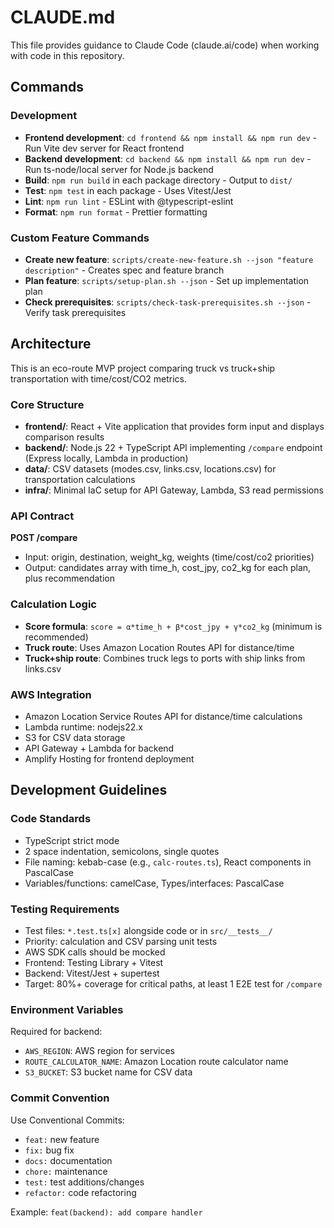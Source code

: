 # CLAUDE.md

This file provides guidance to Claude Code (claude.ai/code) when working with code in this repository.

## Commands

### Development
- **Frontend development**: `cd frontend && npm install && npm run dev` - Run Vite dev server for React frontend
- **Backend development**: `cd backend && npm install && npm run dev` - Run ts-node/local server for Node.js backend
- **Build**: `npm run build` in each package directory - Output to `dist/`
- **Test**: `npm test` in each package - Uses Vitest/Jest
- **Lint**: `npm run lint` - ESLint with @typescript-eslint
- **Format**: `npm run format` - Prettier formatting

### Custom Feature Commands
- **Create new feature**: `scripts/create-new-feature.sh --json "feature description"` - Creates spec and feature branch
- **Plan feature**: `scripts/setup-plan.sh --json` - Set up implementation plan
- **Check prerequisites**: `scripts/check-task-prerequisites.sh --json` - Verify task prerequisites

## Architecture

This is an eco-route MVP project comparing truck vs truck+ship transportation with time/cost/CO2 metrics.

### Core Structure
- **frontend/**: React + Vite application that provides form input and displays comparison results
- **backend/**: Node.js 22 + TypeScript API implementing `/compare` endpoint (Express locally, Lambda in production)
- **data/**: CSV datasets (modes.csv, links.csv, locations.csv) for transportation calculations
- **infra/**: Minimal IaC setup for API Gateway, Lambda, S3 read permissions

### API Contract
**POST /compare**
- Input: origin, destination, weight_kg, weights (time/cost/co2 priorities)
- Output: candidates array with time_h, cost_jpy, co2_kg for each plan, plus recommendation

### Calculation Logic
- **Score formula**: `score = α*time_h + β*cost_jpy + γ*co2_kg` (minimum is recommended)
- **Truck route**: Uses Amazon Location Routes API for distance/time
- **Truck+ship route**: Combines truck legs to ports with ship links from links.csv

### AWS Integration
- Amazon Location Service Routes API for distance/time calculations
- Lambda runtime: nodejs22.x
- S3 for CSV data storage
- API Gateway + Lambda for backend
- Amplify Hosting for frontend deployment

## Development Guidelines

### Code Standards
- TypeScript strict mode
- 2 space indentation, semicolons, single quotes
- File naming: kebab-case (e.g., `calc-routes.ts`), React components in PascalCase
- Variables/functions: camelCase, Types/interfaces: PascalCase

### Testing Requirements
- Test files: `*.test.ts[x]` alongside code or in `src/__tests__/`
- Priority: calculation and CSV parsing unit tests
- AWS SDK calls should be mocked
- Frontend: Testing Library + Vitest
- Backend: Vitest/Jest + supertest
- Target: 80%+ coverage for critical paths, at least 1 E2E test for `/compare`

### Environment Variables
Required for backend:
- `AWS_REGION`: AWS region for services
- `ROUTE_CALCULATOR_NAME`: Amazon Location route calculator name
- `S3_BUCKET`: S3 bucket name for CSV data

### Commit Convention
Use Conventional Commits:
- `feat:` new feature
- `fix:` bug fix
- `docs:` documentation
- `chore:` maintenance
- `test:` test additions/changes
- `refactor:` code refactoring

Example: `feat(backend): add compare handler`